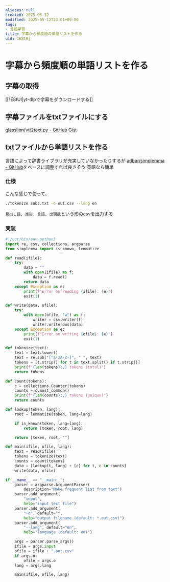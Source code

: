 ```yaml
---
aliases: null
created: 2025-05-12
modified: 2025-05-12T23:01+09:00
tags:
- 言語学習
title: 字幕から頻度順の単語リストを作る
uid: 1E8tRj
---
```


# 字幕から頻度順の単語リストを作る

## 字幕の取得

[[1E8tUI|yt-dlpで字幕をダウンロードする]]

## 字幕ファイルをtxtファイルにする

[glasslion/vtt2text.py - GitHub Gist](https://gist.github.com/glasslion/b2fcad16bc8a9630dbd7a945ab5ebf5e)

## txtファイルから単語リストを作る

言語によって辞書ライブラリが充実していなかったりするが
[adbar/simplemma - GitHub](https://github.com/adbar/simplemma)をベースに調整すれば良さそう
英語なら簡単

### 仕様

こんな感じで使って、

```zsh title="zsh"
./tokenize subs.txt -o out.csv --lang en
```

`見出し語, 原形, 言語, 出現数`という形のcsvを出力する

### 実装

```python title="tokenize"
#!/usr/bin/env python3
import re, csv, collections, argparse
from simplemma import is_known, lemmatize

def read(ifile):
    try:
        data = ""
        with open(ifile) as f:
            data = f.read()
        return data
    except Exception as e:
        print(f"Error on reading {ifile}: {e}")
        exit(1)

def write(data, ofile):
    try:
        with open(ofile, "w") as f:
            writer = csv.writer(f)
            writer.writerows(data)
    except Exception as e:
        print(f"Error on writing {ofile}: {e}")
        exit(1)

def tokenize(text):
    text = text.lower()
    text = re.sub("[^a-zA-Z-]", " ", text)
    tokens = [t.strip() for t in text.split() if t.strip()]
    print(f"{len(tokens):,} tokens (total)")
    return tokens

def count(tokens): 
    c = collections.Counter(tokens)
    counts = c.most_common()
    print(f"{len(counts):,} tokens (unique)")
    return counts

def lookup(token, lang):
    root = lemmatize(token, lang=lang)

    if is_known(token, lang=lang):
        return [token, root, lang]

    return [token, root, ""]

def main(ifile, ofile, lang):
    text = read(ifile)
    tokens = tokenize(text)
    counts = count(tokens)
    data = [lookup(t, lang) + [c] for t, c in counts]
    write(data, ofile)

if __name__ == "__main__":
    parser = argparse.ArgumentParser(
        description="Make frequent list from text")
    parser.add_argument(
        "input", 
        help="input text file")
    parser.add_argument(
        "-o", default="",
        help="output filename (default: *.out.csv)")
    parser.add_argument(
        "--lang", default="en",
        help="language (default: en)")

    args = parser.parse_args()
    ifile = args.input
    ofile = ifile + ".out.csv"
    if args.o:
        ofile = args.o
    lang = args.lang

    main(ifile, ofile, lang)
```